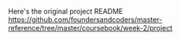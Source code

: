 Here's the original project README  
https://github.com/foundersandcoders/master-reference/tree/master/coursebook/week-2/project
